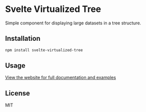 # Svelte Virtualized Tree

Simple component for displaying large datasets in a tree structure.

## Installation

```bash
npm install svelte-virtualized-tree
```

## Usage

[View the website for full documentation and examples](https://svelte-virtualized-tree.vercel.app)

## License

MIT
